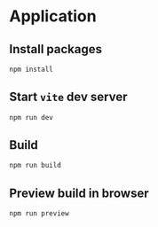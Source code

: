 # Application

## Install packages

```sh
npm install
```

## Start `vite` dev server

```sh
npm run dev
```

## Build

```sh
npm run build
```

## Preview build in browser

```sh
npm run preview
```